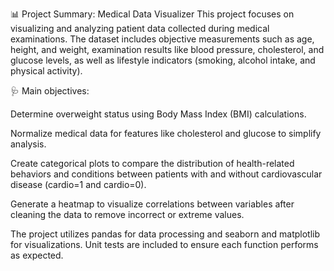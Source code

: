 📊 Project Summary: Medical Data Visualizer
This project focuses on visualizing and analyzing patient data collected during medical examinations. The dataset includes objective measurements such as age, height, and weight, examination results like blood pressure, cholesterol, and glucose levels, as well as lifestyle indicators (smoking, alcohol intake, and physical activity).

🩺 Main objectives:

Determine overweight status using Body Mass Index (BMI) calculations.

Normalize medical data for features like cholesterol and glucose to simplify analysis.

Create categorical plots to compare the distribution of health-related behaviors and conditions between patients with and without cardiovascular disease (cardio=1 and cardio=0).

Generate a heatmap to visualize correlations between variables after cleaning the data to remove incorrect or extreme values.

The project utilizes pandas for data processing and seaborn and matplotlib for visualizations. Unit tests are included to ensure each function performs as expected.
